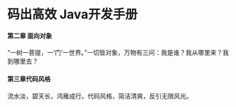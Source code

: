 # 码出高效 Java开发手册

#### 第二章 面向对象

“一树一菩提，一‘门’一世界。”一切皆对象，万物有三问：我是谁？我从哪里来？我到哪里去？

#### 第三章代码风格

流水淡，碧天长，鸿雁成行。代码风格，简洁清爽，反引无限风光。